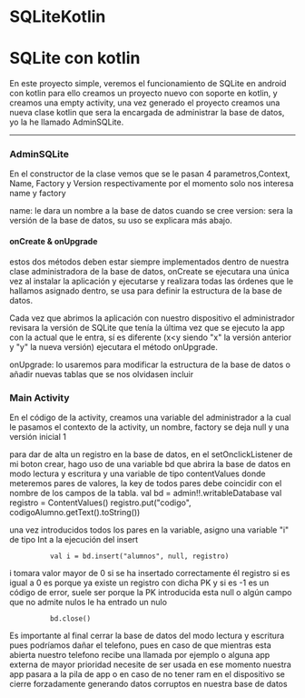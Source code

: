 # SQLiteKotlin
<h1>SQLite con kotlin</h1>
<p>
En este proyecto simple, veremos el funcionamiento de SQLite en android con kotlin
para ello creamos un proyecto nuevo con soporte en kotlin, y creamos una empty activity,
una vez generado el proyecto creamos una nueva clase kotlin que sera la encargada de administrar la base de datos,
yo la he llamado AdminSQLite.
</p>
<hr style="color: #0056b2;" />
<h3>AdminSQLite </h3>

<p>
En el constructor de la clase vemos que se le pasan 4 parametros,Context, Name, Factory y Version respectivamente
por el momento solo nos interesa name y factory
</p>
<p>
  name: le dara un nombre a la base de datos cuando se cree
  version: sera la versión de la base de datos, su uso se explicara más abajo.
</p>

<h4>onCreate & onUpgrade</h4>
<p>
estos dos métodos deben estar siempre implementados dentro de nuestra clase administradora de la base de datos,
  onCreate se ejecutara una única vez al instalar la aplicación y ejecutarse y realizara todas las órdenes que le hallamos asignado dentro, se usa para definir la estructura de la base de datos.
  
  Cada vez que abrimos la aplicación con nuestro dispositivo el administrador revisara la versión de SQLite que tenía la última vez que se ejecuto la app con la actual que le entra, sí es diferente (x<y siendo "x" la versión anterior y "y" la nueva versión) ejecutara el método onUpgrade.
  
  onUpgrade: lo usaremos para modificar la estructura de la base de datos o añadir nuevas tablas que se nos olvidasen incluir
</p>

<h3>Main Activity</h3>

<p>
En el código de la activity, creamos una variable del administrador a la cual le pasamos el contexto de la activity, un nombre, factory se deja null y una versión inicial 1
</p>

<p>
 para dar de alta un registro en la base de datos, en el setOnclickListener de mi boton crear,
  hago uso de una variable bd que abrira la base de datos en modo lectura y escritura
  y una variable de tipo contentValues donde meteremos pares de valores, la key de todos pares debe coincidir con el nombre de los campos de la tabla.
            val bd = admin!!.writableDatabase
            val registro = ContentValues()
            registro.put("codigo", codigoAlumno.getText().toString())
  
una vez introducidos todos los pares en la variable, asigno una variable "i" de tipo Int a la ejecución del insert

              val i = bd.insert("alumnos", null, registro)
              
i tomara valor mayor de 0 si se ha insertado correctamente él registro
si es igual a 0 es porque ya existe un registro con dicha PK 
y si es -1 es un código de error, suele ser porque la PK introducida esta null o algún campo que no admite nulos le ha entrado un nulo

              bd.close()
              
 Es importante al final cerrar la base de datos del modo lectura y escritura pues podríamos dañar el telefono, pues en caso de que mientras esta abierta nuestro telefono recibe una llamada por ejemplo o alguna app externa de mayor prioridad necesite de ser usada en ese momento nuestra app pasara a la pila de app o en caso de no tener ram en el dispositivo se cierre forzadamente generando datos corruptos en nuestra base de datos
</p>
